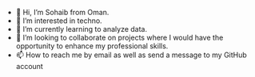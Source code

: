 - 👋 Hi, I’m Sohaib from Oman.
- 👀 I’m interested in techno.
- 🌱 I’m currently learning to analyze data.
- 💞️ I’m looking to collaborate on projects where I would have the opportunity to enhance my professional skills.
- 📫 How to reach me by email as well as send a message to my GitHub account

<!---
msa1979msa/msa1979msa is a ✨ special ✨ repository because its `README.md` (this file) appears on your GitHub profile.
You can click the Preview link to take a look at your changes.
--->
